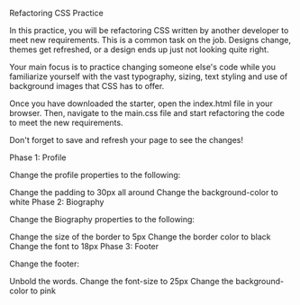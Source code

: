 Refactoring CSS Practice

In this practice, you will be refactoring CSS written by another developer to meet new requirements. This is a common task on the job. Designs change, themes get refreshed, or a design ends up just not looking quite right.

Your main focus is to practice changing someone else's code while you familiarize yourself with the vast typography, sizing, text styling and use of background images that CSS has to offer.

Once you have downloaded the starter, open the index.html file in your browser. Then, navigate to the main.css file and start refactoring the code to meet the new requirements.

Don't forget to save and refresh your page to see the changes!

Phase 1: Profile

Change the profile properties to the following:

Change the padding to 30px all around
Change the background-color to white
Phase 2: Biography

Change the Biography properties to the following:

Change the size of the border to 5px
Change the border color to black
Change the font to 18px
Phase 3: Footer

Change the footer:

Unbold the words.
Change the font-size to 25px
Change the background-color to pink

